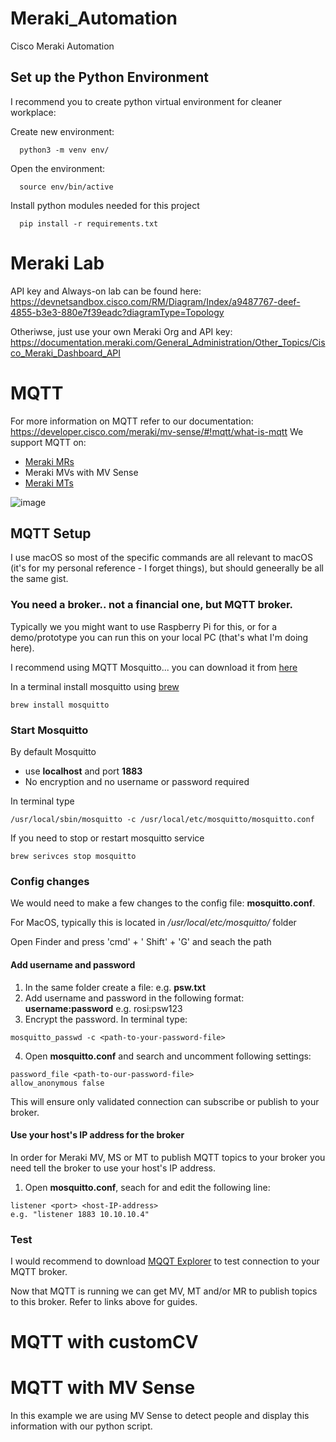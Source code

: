 # Meraki_Automation
Cisco Meraki Automation

## Set up the Python Environment

I recommend you to create python virtual environment for cleaner workplace:

Create new environment:
```
  python3 -m venv env/
```
Open the environment:
```
  source env/bin/active
```

Install python modules needed for this project
```
  pip install -r requirements.txt
```

# Meraki Lab

API key and Always-on lab can be found here: https://devnetsandbox.cisco.com/RM/Diagram/Index/a9487767-deef-4855-b3e3-880e7f39eadc?diagramType=Topology

Otheriwse, just use your own Meraki Org and API key: https://documentation.meraki.com/General_Administration/Other_Topics/Cisco_Meraki_Dashboard_API

# MQTT

For more information on MQTT refer to our documentation: https://developer.cisco.com/meraki/mv-sense/#!mqtt/what-is-mqtt 
We support MQTT on:
- [Meraki MRs](https://documentation.meraki.com/MR/Other_Topics/MR_MQTT_Data_Streaming)
- Meraki MVs with MV Sense
- [Meraki MTs](https://documentation.meraki.com/MT/MT_General_Articles/MT_MQTT_Setup_Guide)

![image](https://user-images.githubusercontent.com/31491578/180136043-94f5e226-ce45-44cd-bb46-cbe37d1cba16.png)

## MQTT Setup

I use macOS so most of the specific commands are all relevant to macOS (it's for my personal reference - I forget things), but should geneerally be all the same gist.

### You need a broker.. not a financial one, but MQTT broker.
Typically we you might want to use Raspberry Pi for this, or for a demo/prototype you can run this on your local PC (that's what I'm doing here).

I recommend using MQTT Mosquitto... you can download it from [here](https://mosquitto.org/)

In a terminal install mosquitto using [brew](https://brew.sh/)
```
brew install mosquitto
```

### Start Mosquitto
By default Mosquitto
- use __localhost__ and port __1883__
- No encryption and no username or password required

In terminal type
```
/usr/local/sbin/mosquitto -c /usr/local/etc/mosquitto/mosquitto.conf
```
If you need to stop or restart mosquitto service
```
brew serivces stop mosquitto
```

### Config changes

We would need to make a few changes to the config file: __mosquitto.conf__. 

For MacOS, typically this is located in _/usr/local/etc/mosquitto/_ folder

Open Finder and press 'cmd' + ' Shift' + 'G' and seach the path

#### Add username and password
1. In the same folder create a file: e.g. __psw.txt__
2. Add username and password in the following format: __username:password__ e.g. rosi:psw123
3. Encrypt the password. In terminal type: 
```
mosquitto_passwd -c <path-to-your-password-file>
```
4. Open __mosquitto.conf__ and search and uncomment following settings:
 ```
 password_file <path-to-our-password-file>
 allow_anonymous false
 ```
This will ensure only validated connection can subscribe or publish to your broker.

#### Use your host's IP address for the broker
In order for Meraki MV, MS or MT to publish MQTT topics to your broker you need tell the broker to use your host's IP address.
1. Open __mosquitto.conf__, seach for and edit the following line:
 ```
 listener <port> <host-IP-address> 
 e.g. "listener 1883 10.10.10.4"
```

### Test
I would recommend to download [MQQT Explorer](http://mqtt-explorer.com/) to test connection to your MQTT broker.

Now that MQTT is running we can get MV, MT and/or MR to publish topics to this broker. Refer to links above for guides.


# MQTT with customCV



# MQTT with MV Sense
In this example we are using MV Sense to detect people and display this information with our python script.
